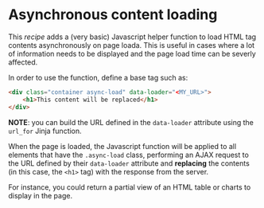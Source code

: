 # Asynchronous content loading

This *recipe* adds a (very basic) Javascript helper function to load HTML tag contents asynchronously on page loada. This is useful in cases where a lot of information needs to be displayed and the page load time can be severly affected.

In order to use the function, define a base tag such as:

```html
<div class="container async-load" data-loader="<MY_URL>">
    <h1>This content will be replaced</h1>
</div>
```

**NOTE**: you can build the URL defined in the `data-loader` attribute using the `url_for` Jinja function.

When the page is loaded, the Javascript function will be applied to all elements that have the `.async-load` class, performing an AJAX request to the URL defined by their `data-loader` attribute and **replacing** the contents (in this case, the `<h1>` tag) with the response from the server.

For instance, you could return a partial view of an HTML table or charts to display in the page.
